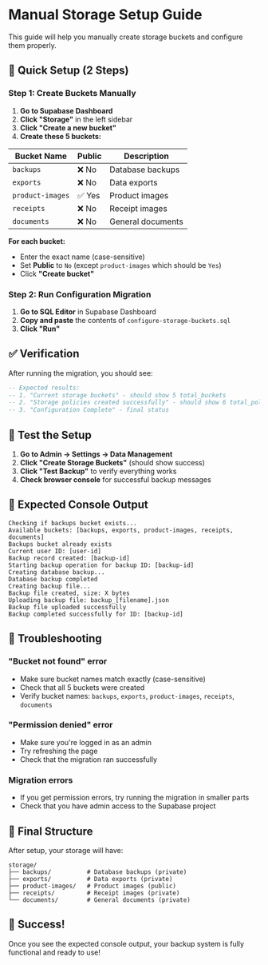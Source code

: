 # Manual Storage Setup Guide

This guide will help you manually create storage buckets and configure them properly.

## 🚀 Quick Setup (2 Steps)

### Step 1: Create Buckets Manually

1. **Go to Supabase Dashboard**
2. **Click "Storage"** in the left sidebar
3. **Click "Create a new bucket"**
4. **Create these 5 buckets:**

| Bucket Name | Public | Description |
|-------------|--------|-------------|
| `backups` | ❌ No | Database backups |
| `exports` | ❌ No | Data exports |
| `product-images` | ✅ Yes | Product images |
| `receipts` | ❌ No | Receipt images |
| `documents` | ❌ No | General documents |

**For each bucket:**
- Enter the exact name (case-sensitive)
- Set **Public** to `No` (except `product-images` which should be `Yes`)
- Click **"Create bucket"**

### Step 2: Run Configuration Migration

1. **Go to SQL Editor** in Supabase Dashboard
2. **Copy and paste** the contents of `configure-storage-buckets.sql`
3. **Click "Run"**

## ✅ Verification

After running the migration, you should see:

```sql
-- Expected results:
-- 1. "Current storage buckets" - should show 5 total_buckets
-- 2. "Storage policies created successfully" - should show 6 total_policies
-- 3. "Configuration Complete" - final status
```

## 🔧 Test the Setup

1. **Go to Admin → Settings → Data Management**
2. **Click "Create Storage Buckets"** (should show success)
3. **Click "Test Backup"** to verify everything works
4. **Check browser console** for successful backup messages

## 🎯 Expected Console Output

```
Checking if backups bucket exists...
Available buckets: [backups, exports, product-images, receipts, documents]
Backups bucket already exists
Current user ID: [user-id]
Backup record created: [backup-id]
Starting backup operation for backup ID: [backup-id]
Creating database backup...
Database backup completed
Creating backup file...
Backup file created, size: X bytes
Uploading backup file: backup_[filename].json
Backup file uploaded successfully
Backup completed successfully for ID: [backup-id]
```

## 🚨 Troubleshooting

### "Bucket not found" error
- Make sure bucket names match exactly (case-sensitive)
- Check that all 5 buckets were created
- Verify bucket names: `backups`, `exports`, `product-images`, `receipts`, `documents`

### "Permission denied" error
- Make sure you're logged in as an admin
- Try refreshing the page
- Check that the migration ran successfully

### Migration errors
- If you get permission errors, try running the migration in smaller parts
- Check that you have admin access to the Supabase project

## 📁 Final Structure

After setup, your storage will have:
```
storage/
├── backups/          # Database backups (private)
├── exports/          # Data exports (private)
├── product-images/   # Product images (public)
├── receipts/         # Receipt images (private)
└── documents/        # General documents (private)
```

## 🎉 Success!

Once you see the expected console output, your backup system is fully functional and ready to use! 